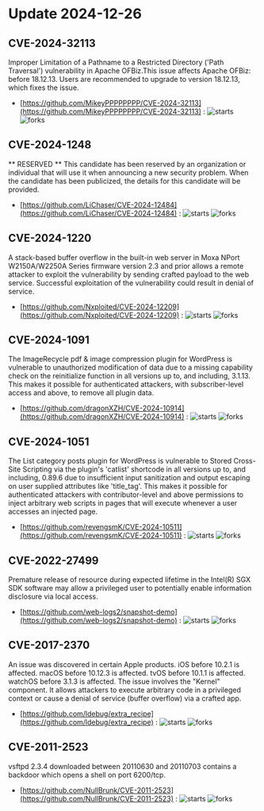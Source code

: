 # Update 2024-12-26
## CVE-2024-32113
 Improper Limitation of a Pathname to a Restricted Directory ('Path Traversal') vulnerability in Apache OFBiz.This issue affects Apache OFBiz: before 18.12.13. Users are recommended to upgrade to version 18.12.13, which fixes the issue.

- [https://github.com/MikeyPPPPPPPP/CVE-2024-32113](https://github.com/MikeyPPPPPPPP/CVE-2024-32113) :  ![starts](https://img.shields.io/github/stars/MikeyPPPPPPPP/CVE-2024-32113.svg) ![forks](https://img.shields.io/github/forks/MikeyPPPPPPPP/CVE-2024-32113.svg)


## CVE-2024-1248
 ** RESERVED ** This candidate has been reserved by an organization or individual that will use it when announcing a new security problem. When the candidate has been publicized, the details for this candidate will be provided.

- [https://github.com/LiChaser/CVE-2024-12484](https://github.com/LiChaser/CVE-2024-12484) :  ![starts](https://img.shields.io/github/stars/LiChaser/CVE-2024-12484.svg) ![forks](https://img.shields.io/github/forks/LiChaser/CVE-2024-12484.svg)


## CVE-2024-1220
 A stack-based buffer overflow in the built-in web server in Moxa NPort W2150A/W2250A Series firmware version 2.3 and prior allows a remote attacker to exploit the vulnerability by sending crafted payload to the web service. Successful exploitation of the vulnerability could result in denial of service.

- [https://github.com/Nxploited/CVE-2024-12209](https://github.com/Nxploited/CVE-2024-12209) :  ![starts](https://img.shields.io/github/stars/Nxploited/CVE-2024-12209.svg) ![forks](https://img.shields.io/github/forks/Nxploited/CVE-2024-12209.svg)


## CVE-2024-1091
 The ImageRecycle pdf &amp; image compression plugin for WordPress is vulnerable to unauthorized modification of data due to a missing capability check on the reinitialize function in all versions up to, and including, 3.1.13. This makes it possible for authenticated attackers, with subscriber-level access and above, to remove all plugin data.

- [https://github.com/dragonXZH/CVE-2024-10914](https://github.com/dragonXZH/CVE-2024-10914) :  ![starts](https://img.shields.io/github/stars/dragonXZH/CVE-2024-10914.svg) ![forks](https://img.shields.io/github/forks/dragonXZH/CVE-2024-10914.svg)


## CVE-2024-1051
 The List category posts plugin for WordPress is vulnerable to Stored Cross-Site Scripting via the plugin's 'catlist' shortcode in all versions up to, and including, 0.89.6 due to insufficient input sanitization and output escaping on user supplied attributes like 'title_tag'. This makes it possible for authenticated attackers with contributor-level and above permissions to inject arbitrary web scripts in pages that will execute whenever a user accesses an injected page.

- [https://github.com/revengsmK/CVE-2024-10511](https://github.com/revengsmK/CVE-2024-10511) :  ![starts](https://img.shields.io/github/stars/revengsmK/CVE-2024-10511.svg) ![forks](https://img.shields.io/github/forks/revengsmK/CVE-2024-10511.svg)


## CVE-2022-27499
 Premature release of resource during expected lifetime in the Intel(R) SGX SDK software may allow a privileged user to potentially enable information disclosure via local access.

- [https://github.com/web-logs2/snapshot-demo](https://github.com/web-logs2/snapshot-demo) :  ![starts](https://img.shields.io/github/stars/web-logs2/snapshot-demo.svg) ![forks](https://img.shields.io/github/forks/web-logs2/snapshot-demo.svg)


## CVE-2017-2370
 An issue was discovered in certain Apple products. iOS before 10.2.1 is affected. macOS before 10.12.3 is affected. tvOS before 10.1.1 is affected. watchOS before 3.1.3 is affected. The issue involves the &quot;Kernel&quot; component. It allows attackers to execute arbitrary code in a privileged context or cause a denial of service (buffer overflow) via a crafted app.

- [https://github.com/ldebug/extra_recipe](https://github.com/ldebug/extra_recipe) :  ![starts](https://img.shields.io/github/stars/ldebug/extra_recipe.svg) ![forks](https://img.shields.io/github/forks/ldebug/extra_recipe.svg)


## CVE-2011-2523
 vsftpd 2.3.4 downloaded between 20110630 and 20110703 contains a backdoor which opens a shell on port 6200/tcp.

- [https://github.com/NullBrunk/CVE-2011-2523](https://github.com/NullBrunk/CVE-2011-2523) :  ![starts](https://img.shields.io/github/stars/NullBrunk/CVE-2011-2523.svg) ![forks](https://img.shields.io/github/forks/NullBrunk/CVE-2011-2523.svg)

